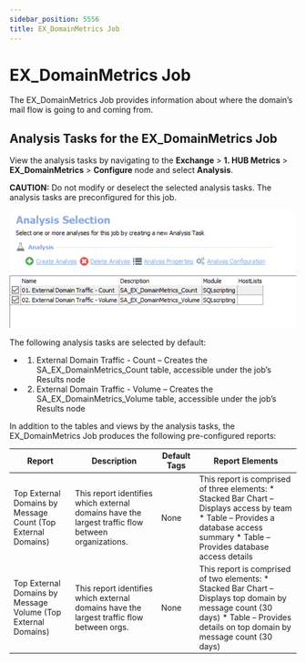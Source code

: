 ```yaml
---
sidebar_position: 5556
title: EX_DomainMetrics Job
---
```


# EX\_DomainMetrics Job

The EX\_DomainMetrics Job provides information about where the domain’s mail flow is going to and coming from.

## Analysis Tasks for the EX\_DomainMetrics Job

View the analysis tasks by navigating to the **Exchange** > **1. HUB Metrics** > **EX\_DomainMetrics** > **Configure** node and select **Analysis**.

**CAUTION:** Do not modify or deselect the selected analysis tasks. The analysis tasks are preconfigured for this job.

![Analysis Tasks for the EX_DomainMetrics Job](../../../../../../../static/images/AccessAnalyzer_12.0/Content/Resources/Images/EnterpriseAuditor/Solutions/Exchange/HUBMetrics/DomainMetricsAnalysis.png "Analysis Tasks for the EX_DomainMetrics Job")

The following analysis tasks are selected by default:

* 01. External Domain Traffic - Count – Creates the SA\_EX\_DomainMetrics\_Count table, accessible under the job’s Results node
* 02. External Domain Traffic - Volume – Creates the SA\_EX\_DomainMetrics\_Volume table, accessible under the job’s Results node

In addition to the tables and views by the analysis tasks, the EX\_DomainMetrics Job produces the following pre-configured reports:

| Report | Description | Default Tags | Report Elements |
| --- | --- | --- | --- |
| Top External Domains by Message Count (Top External Domains) | This report identifies which external domains have the largest traffic flow between organizations. | None | This report is comprised of three elements:   * Stacked Bar Chart – Displays access by team * Table – Provides a database access summary * Table – Provides database access details |
| Top External Domains by Message Volume (Top External Domains) | This report identifies which external domains have the largest traffic flow between orgs. | None | This report is comprised of two elements:   * Stacked Bar Chart – Displays top domain by message count (30 days) * Table – Provides details on top domain by message count (30 days) |